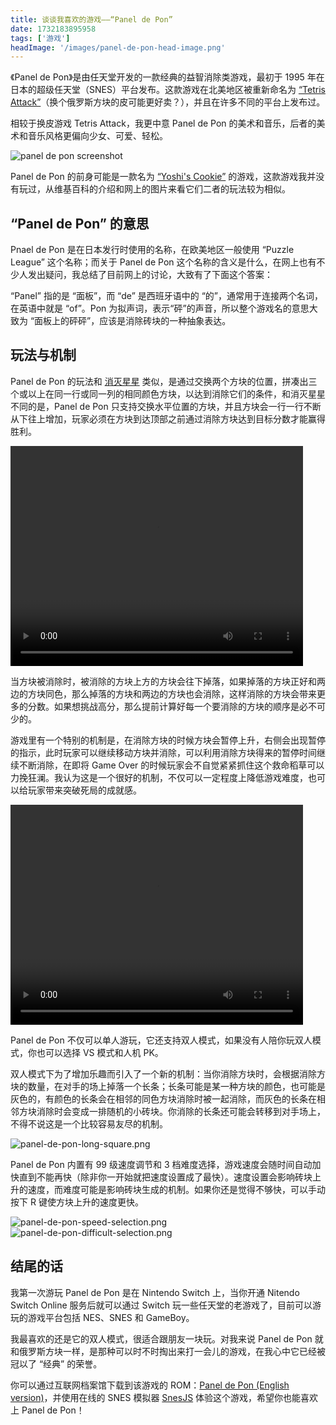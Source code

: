 ```yaml
---
title: 谈谈我喜欢的游戏——“Panel de Pon”
date: 1732183895958
tags: ['游戏']
headImage: '/images/panel-de-pon-head-image.png'
---
```


《Panel de Pon》是由任天堂开发的一款经典的益智消除类游戏，最初于 1995 年在日本的超级任天堂（SNES）平台发布。这款游戏在北美地区被重新命名为 [“Tetris Attack”](https://en.wikipedia.org/wiki/Tetris_Attack)（换个俄罗斯方块的皮可能更好卖？），并且在许多不同的平台上发布过。

相较于换皮游戏 Tetris Attack，我更中意 Panel de Pon 的美术和音乐，后者的美术和音乐风格更偏向少女、可爱、轻松。

![panel de pon screenshot](/images/panel-de-pon-first-view.png)

Panel de Pon 的前身可能是一款名为 [“Yoshi's Cookie”](https://en.wikipedia.org/wiki/Yoshi%27s_Cookie) 的游戏，这款游戏我并没有玩过，从维基百科的介绍和网上的图片来看它们二者的玩法较为相似。

## “Panel de Pon” 的意思

Pnael de Pon 是在日本发行时使用的名称，在欧美地区一般使用 “Puzzle League” 这个名称；而关于 Panel de Pon 这个名称的含义是什么，在网上也有不少人发出疑问，我总结了目前网上的讨论，大致有了下面这个答案：

“Panel” 指的是 “面板”，而 “de” 是西班牙语中的 “的”，通常用于连接两个名词，在英语中就是 “of”。Pon 为拟声词，表示“砰”的声音，所以整个游戏名的意思大致为 “面板上的砰砰”，应该是消除砖块的一种抽象表达。

## 玩法与机制

Panel de Pon 的玩法和 [消灭星星](https://baike.baidu.com/item/%E6%B6%88%E7%81%AD%E6%98%9F%E6%98%9F/9963893) 类似，是通过交换两个方块的位置，拼凑出三个或以上在同一行或同一列的相同颜色方块，以达到消除它们的条件，和消灭星星不同的是，Panel de Pon 只支持交换水平位置的方块，并且方块会一行一行不断从下往上增加，玩家必须在方块到达顶部之前通过消除方块达到目标分数才能赢得胜利。

<video class=" max-w-full mx-auto my-8 " width="468" height="352" controls>
  <source src="/videos/panel-de-pon-screencast-1.webm" type="video/webm">
</video>

当方块被消除时，被消除的方块上方的方块会往下掉落，如果掉落的方块正好和两边的方块同色，那么掉落的方块和两边的方块也会消除，这样消除的方块会带来更多的分数。如果想挑战高分，那么提前计算好每一个要消除的方块的顺序是必不可少的。

游戏里有一个特别的机制是，在消除方块的时候方块会暂停上升，右侧会出现暂停的指示，此时玩家可以继续移动方块并消除，可以利用消除方块得来的暂停时间继续不断消除，在即将 Game Over 的时候玩家会不自觉紧紧抓住这个救命稻草可以力挽狂澜。我认为这是一个很好的机制，不仅可以一定程度上降低游戏难度，也可以给玩家带来突破死局的成就感。

<video class=" max-w-full mx-auto my-8 " width="468" height="352" controls>
  <source src="/videos/panel-de-pon-screencast-2.webm" type="video/webm">
</video>

Panel de Pon 不仅可以单人游玩，它还支持双人模式，如果没有人陪你玩双人模式，你也可以选择 VS 模式和人机 PK。

双人模式下为了增加乐趣而引入了一个新的机制：当你消除方块时，会根据消除方块的数量，在对手的场上掉落一个长条；长条可能是某一种方块的颜色，也可能是灰色的，有颜色的长条会在相邻的同色方块消除时被一起消除，而灰色的长条在相邻方块消除时会变成一排随机的小砖块。你消除的长条还可能会转移到对手场上，不得不说这是一个比较容易友尽的机制。

![panel-de-pon-long-square.png](/images/panel-de-pon-long-square.png)

Panel de Pon 内置有 99 级速度调节和 3 档难度选择，游戏速度会随时间自动加快直到不能再快（除非你一开始就把速度设置成了最快）。速度设置会影响砖块上升的速度，而难度可能是影响砖块生成的机制。如果你还是觉得不够快，可以手动按下 R 键使方块上升的速度更快。

<div class="flex flex-row">
  <div class="flex-1">
    <img alt="panel-de-pon-speed-selection.png" src="/images/panel-de-pon-speed-selection.png">
  </div>
  <div class="flex-1">
    <img alt="panel-de-pon-difficult-selection.png" src="/images/panel-de-pon-difficult-selection.png">
  </div>
</div>

## 结尾的话

我第一次游玩 Panel de Pon 是在 Nintendo Switch 上，当你开通 Nitendo Switch Online 服务后就可以通过 Switch 玩一些任天堂的老游戏了，目前可以游玩的游戏平台包括 NES、SNES 和 GameBoy。

我最喜欢的还是它的双人模式，很适合跟朋友一块玩。对我来说 Panel de Pon 就和俄罗斯方块一样，是那种可以时不时掏出来打一会儿的游戏，在我心中它已经被冠以了 “经典” 的荣誉。

你可以通过互联网档案馆下载到该游戏的 ROM：[Panel de Pon (English version)](https://archive.org/details/panel-de-pon-english)，并使用在线的 SNES 模拟器 [SnesJS](https://angelo-wf.github.io/SnesJs/) 体验这个游戏，希望你也能喜欢上 Panel de Pon！
